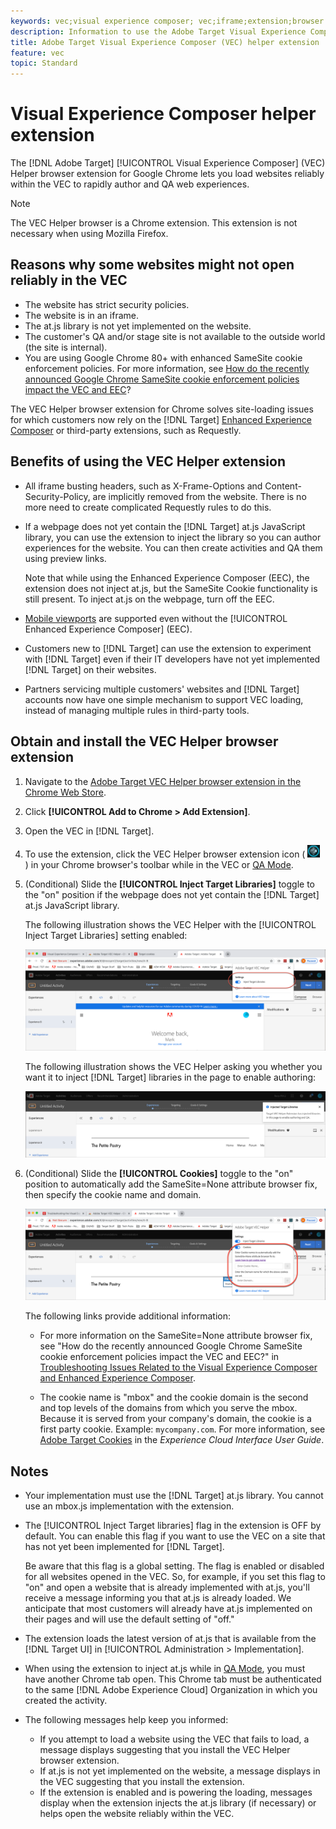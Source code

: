 ```yaml
---
keywords: vec;visual experience composer; vec;iframe;extension;browser
description: Information to use the Adobe Target Visual Experience Composer (VEC) Helper browser extension to load websites reliably within the VEC to rapidly author and QA experiences.
title: Adobe Target Visual Experience Composer (VEC) helper extension
feature: vec
topic: Standard
---
```


# Visual Experience Composer helper extension

The [!DNL Adobe Target] [!UICONTROL Visual Experience Composer] (VEC) Helper browser extension for Google Chrome lets you load websites reliably within the VEC to rapidly author and QA web experiences.

>[!NOTE]
>
>The VEC Helper browser is a Chrome extension. This extension is not necessary when using Mozilla Firefox.

## Reasons why some websites might not open reliably in the VEC

* The website has strict security policies.
* The website is in an iframe.
* The at.js library is not yet implemented on the website.
* The customer's QA and/or stage site is not available to the outside world (the site is internal).
* You are using Google Chrome 80+ with enhanced SameSite cookie enforcement policies. For more information, see [How do the recently announced Google Chrome SameSite cookie enforcement policies impact the VEC and EEC](/help/c-experiences/c-visual-experience-composer/r-troubleshoot-composer/issues-related-to-the-visual-experience-composer-vec-and-enhanced-experience-composer-eec.md#samesite)?

The VEC Helper browser extension for Chrome solves site-loading issues for which customers now rely on the [!DNL Target] [Enhanced Experience Composer](/help/administrating-target/visual-experience-composer-set-up.md#eec) or third-party extensions, such as Requestly.

## Benefits of using the VEC Helper extension

* All iframe busting headers, such as X-Frame-Options and Content-Security-Policy, are implicitly removed from the website. There is no more need to create complicated Requestly rules to do this.
* If a webpage does not yet contain the [!DNL Target] at.js JavaScript library, you can use the extension to inject the library so you can author experiences for the website. You can then create activities and QA them using preview links.

  Note that while using the Enhanced Experience Composer (EEC), the extension does not inject at.js, but the SameSite Cookie functionality is still present. To inject at.js on the webpage, turn off the EEC.

* [Mobile viewports](/help/c-experiences/c-visual-experience-composer/mobile-viewports.md) are supported even without the [!UICONTROL Enhanced Experience Composer] (EEC).
* Customers new to [!DNL Target] can use the extension to experiment with [!DNL Target] even if their IT developers have not yet implemented [!DNL Target] on their websites.
* Partners servicing multiple customers' websites and [!DNL Target] accounts now have one simple mechanism to support VEC loading, instead of managing multiple rules in third-party tools.

## Obtain and install the VEC Helper browser extension

1. Navigate to the [Adobe Target VEC Helper browser extension in the Chrome Web Store](https://chrome.google.com/webstore/detail/adobe-target-vec-helper/ggjpideecfnbipkacplkhhaflkdjagak).
1. Click **[!UICONTROL Add to Chrome > Add Extension]**.
1. Open the VEC in [!DNL Target].
1. To use the extension, click the VEC Helper browser extension icon ( ![VEC Helper icon](/help/c-experiences/c-visual-experience-composer/r-troubleshoot-composer/assets/vec-help-extension.png) ) in your Chrome browser's toolbar while in the VEC or [QA Mode](/help/c-activities/c-activity-qa/activity-qa.md).
1. (Conditional) Slide the **[!UICONTROL Inject Target Libraries]** toggle to the "on" position if the webpage does not yet contain the [!DNL Target] at.js JavaScript library.

   The following illustration shows the VEC Helper with the [!UICONTROL Inject Target Libraries] setting enabled:

   ![VEC helper 1](/help/c-experiences/c-visual-experience-composer/r-troubleshoot-composer/assets/vec-help-extension-1.png)

   The following illustration shows the VEC Helper asking you whether you want it to inject [!DNL Target] libraries in the page to enable authoring: 

   ![VEC helper 2](/help/c-experiences/c-visual-experience-composer/r-troubleshoot-composer/assets/vec-helper.png)

1. (Conditional) Slide the **[!UICONTROL Cookies]** toggle to the "on" position to automatically add the SameSite=None attribute browser fix, then specify the cookie name and domain.

   ![Cookies toggle in the VEC helper extension](/help/c-experiences/c-visual-experience-composer/r-troubleshoot-composer/assets/cookies-vec-helper.png)

   The following links provide additional information:

   * For more information on the SameSite=None attribute browser fix, see "How do the recently announced Google Chrome SameSite cookie enforcement policies impact the VEC and EEC?" in [Troubleshooting Issues Related to the Visual Experience Composer and Enhanced Experience Composer](/help/c-experiences/c-visual-experience-composer/r-troubleshoot-composer/issues-related-to-the-visual-experience-composer-vec-and-enhanced-experience-composer-eec.md#samesite).

   * The cookie name is "mbox" and the cookie domain is the second and top levels of the domains from which you serve the mbox. Because it is served from your company's domain, the cookie is a first party cookie. Example: `mycompany.com`. For more information, see [Adobe Target Cookies](https://experienceleague.adobe.com/docs/core-services/interface/ec-cookies/cookies-target.html) in the *Experience Cloud Interface User Guide*.

## Notes

* Your implementation must use the [!DNL Target] at.js library. You cannot use an mbox.js implementation with the extension.
* The [!UICONTROL Inject Target libraries] flag in the extension is OFF by default. You can enable this flag if you want to use the VEC on a site that has not yet been implemented for [!DNL Target].

  Be aware that this flag is a global setting. The flag is enabled or disabled for all websites opened in the VEC. So, for example, if you set this flag to "on" and open a website that is already implemented with at.js, you'll receive a message informing you that at.js is already loaded. We anticipate that most customers will already have at.js implemented on their pages and will use the default setting of "off."

* The extension loads the latest version of at.js that is available from the [!DNL Target UI] in [!UICONTROL Administration > Implementation].
* When using the extension to inject at.js while in [QA Mode](/help/c-activities/c-activity-qa/activity-qa.md), you must have another Chrome tab open. This Chrome tab must be authenticated to the same [!DNL Adobe Experience Cloud] Organization in which you created the activity.
* The following messages help keep you informed:

  * If you attempt to load a website using the VEC that fails to load, a message displays suggesting that you install the VEC Helper browser extension.
  * If at.js is not yet implemented on the website, a message displays in the VEC suggesting that you install the extension.
  * If the extension is enabled and is powering the loading, messages display when the extension injects the at.js library (if necessary) or helps open the website reliably within the VEC.
  